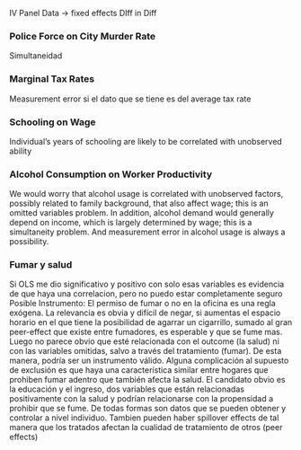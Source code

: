 
IV
Panel Data -> fixed effects
DIff in Diff

### Police Force on City Murder Rate
Simultaneidad

### Marginal Tax Rates
Measurement error si el dato que se tiene es del average tax rate

### Schooling on Wage
Individual’s years of schooling are likely to be correlated with unobserved ability


### Alcohol Consumption on Worker Productivity
We would worry that alcohol usage is correlated with unobserved factors, possibly related to family background, that also affect wage; this
is an omitted variables problem. In addition, alcohol demand would generally depend on income, which is largely determined by wage; this is a simultaneity problem. And measurement error in alcohol usage is always a possibility.

### Fumar y salud
Si OLS me dio significativo y positivo con solo esas variables es evidencia de que haya una correlacion, pero no puedo estar completamente seguro
Posible Instrumento: El permiso de fumar o no en la oficina es una regla exógena. La relevancia es obvia y difícil de negar, si aumentas el 
espacio horario en el que tiene la posibilidad de agarrar un cigarrillo, sumado al gran peer-effect que existe entre fumadores, es esperable y que se fume mas. Luego no parece obvio que esté relacionada con el outcome (la salud) ni con las variables omitidas, salvo a través del tratamiento (fumar). De esta manera, podría ser un instrumento válido. Alguna complicación al supuesto de exclusión es que haya una característica similar entre hogares que prohiben fumar adentro que también afecta la salud. El candidato obvio es la educación y el ingreso, dos variables que están relacionadas positivamente con la salud y podrían relacionarse con la propensidad a prohibir que se fume. De todas formas son datos que se pueden obtener y controlar a nivel individuo. Tambien pueden haber spillover effects de tal manera que los tratados afectan la cualidad de tratamiento de otros (peer effects) 